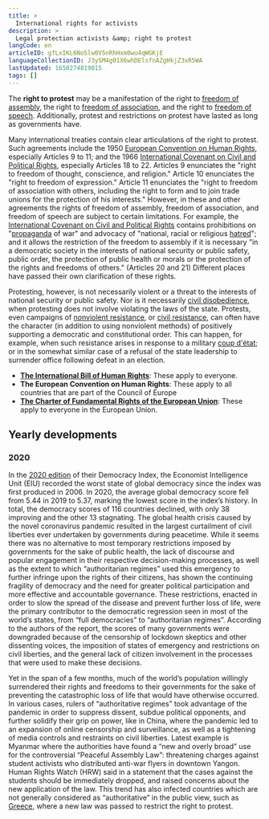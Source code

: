 ```yaml
---
title: >
  International rights for activists
description: >
  Legal protection activists &amp; right to protest
langCode: en
articleID: gfLxIKL6No5lw0V5nRhHxm0wu4qWGKjE
languageCollectionID: J3ySM4g01X6whDElsfnAZgHkjZ3xR5WA
lastUpdated: 1650274819015
tags: []
---
```


The **right to protest** may be a manifestation of the right to [freedom of assembly](https://en.wikipedia.org/wiki/Freedom_of_assembly), the right to [freedom of association](https://en.wikipedia.org/wiki/Freedom_of_association), and the right to [freedom of speech](https://en.wikipedia.org/wiki/Freedom_of_speech). Additionally, protest and restrictions on protest have lasted as long as governments have.

Many international treaties contain clear articulations of the right to protest. Such agreements include the 1950 [European Convention on Human Rights](https://en.wikipedia.org/wiki/European_Convention_on_Human_Rights), especially Articles 9 to 11; and the 1966 [International Covenant on Civil and Political Rights](https://en.wikipedia.org/wiki/International_Covenant_on_Civil_and_Political_Rights), especially Articles 18 to 22. Articles 9 enunciates the "right to freedom of thought, conscience, and religion." Article 10 enunciates the "right to freedom of expression." Article 11 enunciates the "right to freedom of association with others, including the right to form and to join trade unions for the protection of his interests." However, in these and other agreements the rights of freedom of assembly, freedom of association, and freedom of speech are subject to certain limitations. For example, the [International Covenant on Civil and Political Rights](https://en.wikipedia.org/wiki/International_Covenant_on_Civil_and_Political_Rights) contains prohibitions on "[propaganda](https://en.wikipedia.org/wiki/Propaganda) of war" and advocacy of "national, racial or religious [hatred](https://en.wikipedia.org/wiki/Hatred)"; and it allows the restriction of the freedom to assembly if it is necessary "in a democratic society in the interests of national security or public safety, public order, the protection of public health or morals or the protection of the rights and freedoms of others." (Articles 20 and 21) Different places have passed their own clarification of these rights.

Protesting, however, is not necessarily violent or a threat to the interests of national security or public safety. Nor is it necessarily [civil disobedience](https://en.wikipedia.org/wiki/Civil_disobedience), when protesting does not involve violating the laws of the state. Protests, even campaigns of [nonviolent resistance](https://en.wikipedia.org/wiki/Nonviolent_resistance), or [civil resistance](https://en.wikipedia.org/wiki/Civil_resistance), can often have the character (in addition to using nonviolent methods) of positively supporting a democratic and constitutional order. This can happen, for example, when such resistance arises in response to a military [coup d'état](https://en.wikipedia.org/wiki/Coup_d%27%C3%A9tat); or in the somewhat similar case of a refusal of the state leadership to surrender office following defeat in an election.

-   [**The International Bill of Human Rights**](/rights/international-bill-of-human-rights): These apply to everyone.
-   **The European Convention on Human Rights**: These apply to all countries that are part of the Council of Europe
-   [**The Charter of Fundamental Rights of the European Union**](/rights/charter-of-fundamental-rights): These apply to everyone in the European Union.

## **Yearly developments**

### **2020**

In the [2020 edition](https://www.eiu.com/n/campaigns/democracy-index-2020/) of their Democracy Index, the Economist Intelligence Unit (EIU) recorded the worst state of global democracy since the index was first produced in 2006. In 2020, the average global democracy score fell from 5.44 in 2019 to 5.37, marking the lowest score in the index’s history. In total, the democracy scores of 116 countries declined, with only 38 improving and the other 13 stagnating. The global health crisis caused by the novel coronavirus pandemic resulted in the largest curtailment of civil liberties ever undertaken by governments during peacetime. While it seems there was no alternative to most temporary restrictions imposed by governments for the sake of public health, the lack of discourse and popular engagement in their respective decision-making processes, as well as the extent to which “authoritarian regimes” used this emergency to further infringe upon the rights of their citizens, has shown the continuing fragility of democracy and the need for greater political participation and more effective and accountable governance. These restrictions, enacted in order to slow the spread of the disease and prevent further loss of life, were the primary contributor to the democratic regression seen in most of the world’s states, from “full democracies” to “authoritarian regimes”. According to the authors of the report, the scores of many governments were downgraded because of the censorship of lockdown skeptics and other dissenting voices, the imposition of states of emergency and restrictions on civil liberties, and the general lack of citizen involvement in the processes that were used to make these decisions.

Yet in the span of a few months, much of the world’s population willingly surrendered their rights and freedoms to their governments for the sake of preventing the catastrophic loss of life that would have otherwise occurred. In various cases, rulers of “authoritative regimes” took advantage of the pandemic in order to suppress dissent, subdue political opponents, and further solidify their grip on power, like in China, where the pandemic led to an expansion of online censorship and surveillance, as well as a tightening of media controls and restraints on civil liberties. Latest example is Myanmar where the authorities have found a “new and overly broad” use for the controversial “Peaceful Assembly Law”: threatening charges against student activists who distributed anti-war flyers in downtown Yangon. Human Rights Watch (HRW) said in a statement that the cases against the students should be immediately dropped, and raised concerns about the new application of the law. This trend has also infected countries which are not generally considered as “authoritative” in the public view, such as [Greece](/rights/greece), where a new law was passed to restrict the right to protest.